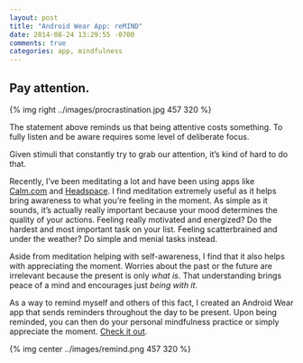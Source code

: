 ```yaml
---
layout: post
title: "Android Wear App: reMIND"
date: 2014-08-24 13:29:55 -0700
comments: true
categories: app, mindfulness
---
```


## Pay attention.

{% img right ../images/procrastination.jpg 457 320 %}

The statement above reminds us that being attentive costs something. To fully listen and be aware requires some level of deliberate focus. 

Given stimuli that constantly try to grab our attention, it’s kind of hard to do that.

Recently, I’ve been meditating a lot and have been using apps like [Calm.com](http://calm.com) and [Headspace](https://www.headspace.com/). I find meditation extremely useful as it helps bring awareness to what you’re feeling in the moment. As simple as it sounds, it’s actually really important because your mood determines the quality of your actions. Feeling really motivated and energized? Do the hardest and most important task on your list. Feeling scatterbrained and under the weather? Do simple and menial tasks instead.

Aside from meditation helping with self-awareness, I find that it also helps with appreciating the moment. Worries about the past or the future are irrelevant because the present is only *what is*. That understanding brings peace of a mind and encourages just *being with it*.

As a way to remind myself and others of this fact, I created an Android Wear app that sends reminders throughout the day to be present. Upon being reminded, you can then do your personal mindfulness practice or simply appreciate the moment. [Check it out](https://play.google.com/store/apps/details?id=chrisarriola.me.remind).

{% img center ../images/remind.png 457 320 %}
<br />
